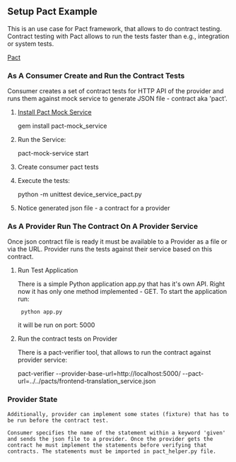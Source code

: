 ## Setup Pact Example

This is an use case for Pact framework, that allows to do contract testing. Contract testing with Pact allows to run the tests faster than e.g., integration or system tests.

[Pact](http://www.pact.io/)


### As A Consumer Create and Run the Contract Tests

Consumer creates a set of contract tests for HTTP API of the provider and runs them against mock service to generate JSON file - contract aka 'pact'. 

1. [Install Pact Mock Service](https://github.com/pact-foundation/pact-mock_service)
    
    gem install pact-mock_service

2. Run the Service:

    pact-mock-service start

3. Create consumer pact tests

4. Execute the tests:

    python -m unittest device_service_pact.py

5. Notice generated json file - a contract for a provider


### As A Provider Run The Contract On A Provider Service

Once json contract file is ready it must be available to a Provider as a file or via the URL. Provider runs the tests against their service based on this contract.


1. Run Test Application

    There is a simple Python application app.py that has it's own API. Right now it has only one method implemented - GET. To start the application run:

        python app.py 

    it will be run on port: 5000

2. Run the contract tests on Provider

    There is a pact-verifier tool, that allows to run the contract against provider service:

    pact-verifier --provider-base-url=http://localhost:5000/ --pact-url=../../pacts/frontend-translation_service.json


### Provider State

	Additionally, provider can implement some states (fixture) that has to be run before the contract test. 

	Consumer specifies the name of the statement within a keyword 'given' and sends the json file to a provider. Once the provider gets the contract he must implement the statements before verifying that contracts. The statements must be imported in pact_helper.py file.
